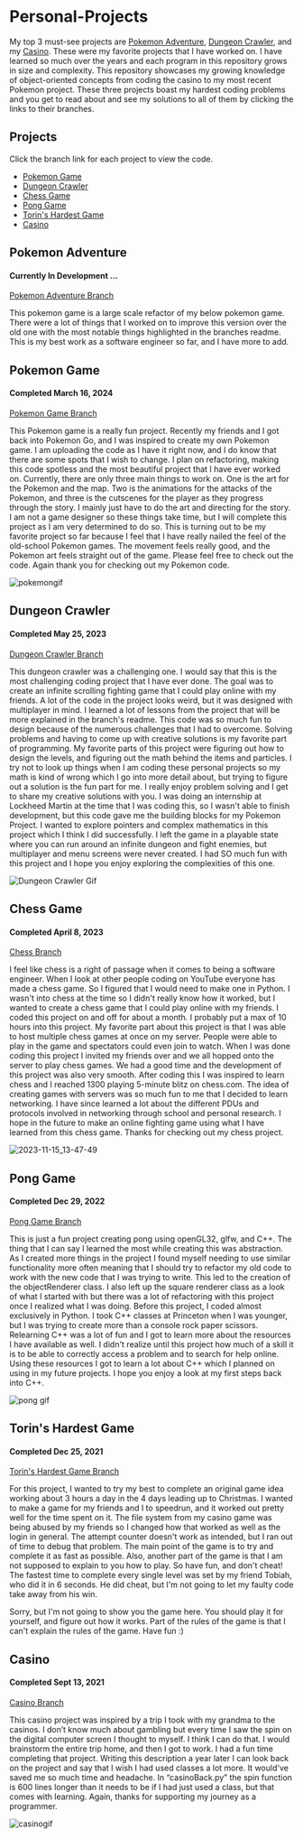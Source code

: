 # Personal-Projects

My top 3 must-see projects are [Pokemon Adventure](#pokemon-adventure), [Dungeon Crawler](#dungeon-crawler), and my [Casino](#casino). These were my favorite projects that I have worked on. I have learned so much over the years and each program in this repository grows in size and complexity. This repository showcases my growing knowledge of object-oriented concepts from coding the casino to my most recent Pokemon project. These three projects boast my hardest coding problems and you get to read about and see my solutions to all of them by clicking the links to their branches.

## Projects
Click the branch link for each project to view the code.
- [Pokemon Game](#pokemon-game)
- [Dungeon Crawler](#dungeon-crawler)
- [Chess Game](#chess-game)
- [Pong Game](#pong-game)
- [Torin's Hardest Game](#torins-hardest-game)
- [Casino](#casino)

## Pokemon Adventure
#### Currently In Development ...
[Pokemon Adventure Branch](../Pokemon-Adventure)

This pokemon game is a large scale refactor of my below pokemon game. There were a lot of things that I worked on to improve this version over the old one with the most notable things highlighted in the branches readme. This is my best work as a software engineer so far, and I have more to add. 

## Pokemon Game
#### Completed March 16, 2024
[Pokemon Game Branch](../Pokemon-Game)

This Pokemon game is a really fun project. Recently my friends and I got back into Pokemon Go, and I was inspired to create my own Pokemon game. I am uploading the code as I have it right now, and I do know that there are some spots that I wish to change. I plan on refactoring, making this code spotless and the most beautiful project that I have ever worked on. Currently, there are only three main things to work on. One is the art for the Pokemon and the map. Two is the animations for the attacks of the Pokemon, and three is the cutscenes for the player as they progress through the story. I mainly just have to do the art and directing for the story. I am not a game designer so these things take time, but I will complete this project as I am very determined to do so. This is turning out to be my favorite project so far because I feel that I have really nailed the feel of the old-school Pokemon games. The movement feels really good, and the Pokemon art feels straight out of the game. Please feel free to check out the code. Again thank you for checking out my Pokemon code.

![pokemongif](https://github.com/Legendarylion1/Personal-Projects/assets/74434159/6b69e2d8-7e4a-4a1a-83f7-d1e847e67bb8)

## Dungeon Crawler
#### Completed May 25, 2023
[Dungeon Crawler Branch](../Dungeon-Crawler)

This dungeon crawler was a challenging one. I would say that this is the most challenging coding project that I have ever done. The goal was to create an infinite scrolling fighting game that I could play online with my friends. A lot of the code in the project looks weird, but it was designed with multiplayer in mind. I learned a lot of lessons from the project that will be more explained in the branch's readme. This code was so much fun to design because of the numerous challenges that I had to overcome. Solving problems and having to come up with creative solutions is my favorite part of programming. My favorite parts of this project were figuring out how to design the levels, and figuring out the math behind the items and particles. I try not to look up things when I am coding these personal projects so my math is kind of wrong which I go into more detail about, but trying to figure out a solution is the fun part for me. I really enjoy problem solving and I get to share my creative solutions with you. I was doing an internship at Lockheed Martin at the time that I was coding this, so I wasn't able to finish development, but this code gave me the building blocks for my Pokemon Project. I wanted to explore pointers and complex mathematics in this project which I think I did successfully. I left the game in a playable state where you can run around an infinite dungeon and fight enemies, but multiplayer and menu screens were never created. I had SO much fun with this project and I hope you enjoy exploring the complexities of this one.

![Dungeon Crawler Gif](https://github.com/Legendarylion1/Personal-Projects/assets/74434159/92e54f8a-9fde-42c3-86eb-b0de70623514)


## Chess Game
#### Completed April 8, 2023
[Chess Branch](../Chess)

I feel like chess is a right of passage when it comes to being a software engineer. When I look at other people coding on YouTube everyone has made a chess game. So I figured that I would need to make one in Python. I wasn't into chess at the time so I didn't really know how it worked, but I wanted to create a chess game that I could play online with my friends. I coded this project on and off for about a month. I probably put a max of 10 hours into this project. My favorite part about this project is that I was able to host multiple chess games at once on my server. People were able to play in the game and spectators could even join to watch. When I was done coding this project I invited my friends over and we all hopped onto the server to play chess games. We had a good time and the development of this project was also very smooth. After coding this I was inspired to learn chess and I reached 1300 playing 5-minute blitz on chess.com. The idea of creating games with servers was so much fun to me that I decided to learn networking. I have since learned a lot about the different PDUs and protocols involved in networking through school and personal research. I hope in the future to make an online fighting game using what I have learned from this chess game. Thanks for checking out my chess project.

![2023-11-15_13-47-49](https://github.com/Legendarylion1/Personal-Projects/assets/74434159/78c93ac3-9920-4ab2-988a-32e1f6d65842)



## Pong Game
#### Completed Dec 29, 2022
[Pong Game Branch](../Pong-Game)

This is just a fun project creating pong using openGL32, glfw, and C++. The thing that I can say I learned the most while creating this was abstraction. As I created more things in the project I found myself needing to use similar functionality more often meaning that I should try to refactor my old code to work with the new code that I was trying to write. This led to the creation of the objectRenderer class. I also left up the square renderer class as a look of what I started with but there was a lot of refactoring with this project once I realized what I was doing. Before this project, I coded almost exclusively in Python. I took C++ classes at Princeton when I was younger, but I was trying to create more than a console rock paper scissors. Relearning C++ was a lot of fun and I got to learn more about the resources I have available as well. I didn't realize until this project how much of a skill it is to be able to correctly access a problem and to search for help online. Using these resources I got to learn a lot about C++ which I planned on using in my future projects. I hope you enjoy a look at my first steps back into C++.

![pong gif](https://github.com/Legendarylion1/Personal-Projects/assets/74434159/2436ceb9-5410-40c3-9aeb-ae9ce2fea170)



## Torin's Hardest Game
#### Completed Dec 25, 2021
[Torin's Hardest Game Branch](../Torins-Hardest-Game)

For this project, I wanted to try my best to complete an original game idea working about 3 hours a day in the 4 days leading up to Christmas. I wanted to make a game for my friends and I to speedrun, and it worked out pretty well for the time spent on it.  The file system from my casino game was being abused by my friends so I changed how that worked as well as the login in general. The attempt counter doesn't work as intended, but I ran out of time to debug that problem. The main point of the game is to try and complete it as fast as possible. Also, another part of the game is that I am not supposed to explain to you how to play. So have fun, and don't cheat! The fastest time to complete every single level was set by my friend Tobiah, who did it in 6 seconds. He did cheat, but I'm not going to let my faulty code take away from his win.

Sorry, but I'm not going to show you the game here. You should play it for yourself, and figure out how it works. Part of the rules of the game is that I can't explain the rules of the game. Have fun :)

## Casino
#### Completed Sept 13, 2021
[Casino Branch](../Casino)

This casino project was inspired by a trip I took with my grandma to the casinos. I don’t know much about gambling but every time I saw the spin on the digital computer screen I thought to myself. I think I can do that. I would brainstorm the entire trip home, and then I got to work. I had a fun time completing that project. Writing this description a year later I can look back on the project and say that I wish I had used classes a lot more. It would've saved me so much time and headache. In “casinoBack.py” the spin function is 600 lines longer than it needs to be if I had just used a class, but that comes with learning. Again, thanks for supporting my journey as a programmer.


![casinogif](https://github.com/Legendarylion1/Personal-Projects/assets/74434159/fdac9a95-00f6-4b53-90b5-bd55d0dce8ec)

